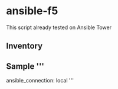 # ansible-f5
This script already tested on Ansible Tower

## Inventory
Sample
'''
---
ansible_connection: local
'''


